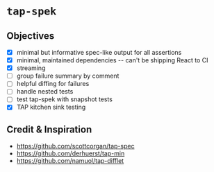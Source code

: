 # `tap-spek`

## Objectives

- [x] minimal but informative spec-like output for all assertions
- [x] minimal, maintained dependencies -- can't be shipping React to CI
- [x] streaming
- [ ] group failure summary by comment
- [ ] helpful diffing for failures
- [ ] handle nested tests
- [ ] test tap-spek with snapshot tests
- [x] TAP kitchen sink testing

## Credit & Inspiration

- https://github.com/scottcorgan/tap-spec
- https://github.com/derhuerst/tap-min
- https://github.com/namuol/tap-difflet

